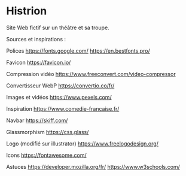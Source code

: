 # Histrion

Site Web fictif sur un théâtre et sa troupe.

Sources et inspirations :

Polices https://fonts.google.com/ https://en.bestfonts.pro/

Favicon https://favicon.io/

Compression vidéo https://www.freeconvert.com/video-compressor

Convertisseur WebP https://convertio.co/fr/

Images et vidéos https://www.pexels.com/

Inspiration https://www.comedie-francaise.fr/

Navbar https://skiff.com/

Glassmorphism https://css.glass/

Logo (modifié sur illustrator) https://www.freelogodesign.org/

Icons https://fontawesome.com/

Astuces https://developer.mozilla.org/fr/
https://www.w3schools.com/

